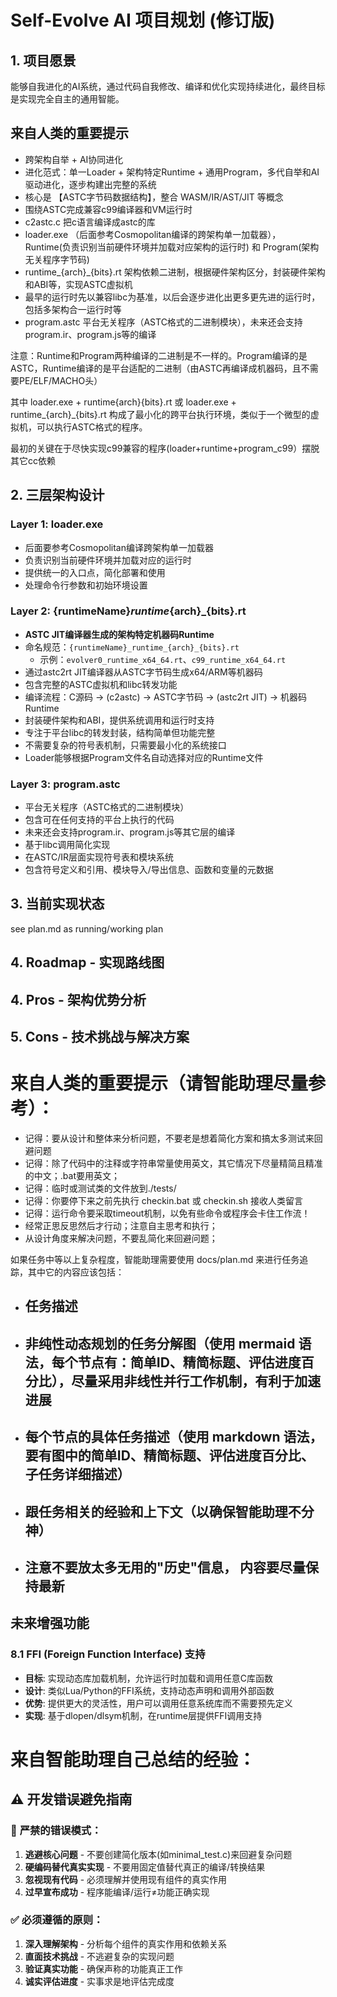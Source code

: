 # Self-Evolve AI 项目规划 (修订版)

## 1. 项目愿景

能够自我进化的AI系统，通过代码自我修改、编译和优化实现持续进化，最终目标是实现完全自主的通用智能。

## 来自人类的重要提示

- 跨架构自举 + AI协同进化
- 进化范式：单一Loader + 架构特定Runtime + 通用Program，多代自举和AI驱动进化，逐步构建出完整的系统
- 核心是 【ASTC字节码数据结构】，整合 WASM/IR/AST/JIT 等概念
- 围绕ASTC完成兼容c99编译器和VM运行时
- c2astc.c 把c语言编译成astc的库
- loader.exe （后面参考Cosmopolitan编译的跨架构单一加载器），Runtime(负责识别当前硬件环境并加载对应架构的运行时) 和 Program(架构无关程序字节码)
- runtime_{arch}_{bits}.rt 架构依赖二进制，根据硬件架构区分，封装硬件架构和ABI等，实现ASTC虚拟机
- 最早的运行时先以兼容libc为基准，以后会逐步进化出更多更先进的运行时，包括多架构合一运行时等
- program.astc 平台无关程序（ASTC格式的二进制模块），未来还会支持program.ir、program.js等的编译

注意：Runtime和Program两种编译的二进制是不一样的。Program编译的是ASTC，Runtime编译的是平台适配的二进制（由ASTC再编译成机器码，且不需要PE/ELF/MACHO头）

其中 loader.exe + runtime{arch}{bits}.rt 或 loader.exe + runtime_{arch}_{bits}.rt 构成了最小化的跨平台执行环境，类似于一个微型的虚拟机，可以执行ASTC格式的程序。

最初的关键在于尽快实现c99兼容的程序(loader+runtime+program_c99）摆脱其它cc依赖

## 2. 三层架构设计

### Layer 1: loader.exe
- 后面要参考Cosmopolitan编译跨架构单一加载器
- 负责识别当前硬件环境并加载对应的运行时
- 提供统一的入口点，简化部署和使用
- 处理命令行参数和初始环境设置

### Layer 2: {runtimeName}_runtime_{arch}_{bits}.rt
- **ASTC JIT编译器生成的架构特定机器码Runtime**
- 命名规范：`{runtimeName}_runtime_{arch}_{bits}.rt`
  - 示例：`evolver0_runtime_x64_64.rt`、`c99_runtime_x64_64.rt`
- 通过astc2rt JIT编译器从ASTC字节码生成x64/ARM等机器码
- 包含完整的ASTC虚拟机和libc转发功能
- 编译流程：C源码 → (c2astc) → ASTC字节码 → (astc2rt JIT) → 机器码Runtime
- 封装硬件架构和ABI，提供系统调用和运行时支持
- 专注于平台libc的转发封装，结构简单但功能完整
- 不需要复杂的符号表机制，只需要最小化的系统接口
- Loader能够根据Program文件名自动选择对应的Runtime文件

### Layer 3: program.astc
- 平台无关程序（ASTC格式的二进制模块）
- 包含可在任何支持的平台上执行的代码
- 未来还会支持program.ir、program.js等其它层的编译
- 基于libc调用简化实现
- 在ASTC/IR层面实现符号表和模块系统
- 包含符号定义和引用、模块导入/导出信息、函数和变量的元数据

## 3. 当前实现状态
see plan.md as running/working plan

## 4. Roadmap - 实现路线图

## 4. Pros - 架构优势分析

## 5. Cons - 技术挑战与解决方案

# 来自人类的重要提示（请智能助理尽量参考）：

- 记得：要从设计和整体来分析问题，不要老是想着简化方案和搞太多测试来回避问题
- 记得：除了代码中的注释或字符串常量使用英文，其它情况下尽量精简且精准的中文；.bat要用英文；
- 记得：临时或测试类的文件放到./tests/
- 记得：你要停下来之前先执行 checkin.bat 或 checkin.sh 接收人类留言
- 记得：运行命令要采取timeout机制，以免有些命令或程序会卡住工作流！
- 经常正思反思然后才行动；注意自主思考和执行；
- 从设计角度来解决问题，不要乱简化来回避问题；

如果任务中等以上复杂程度，智能助理需要使用 docs/plan.md 来进行任务追踪，其中它的内容应该包括：
- ## 任务描述
- ## 非纯性动态规划的任务分解图（使用 mermaid 语法，每个节点有：简单ID、精简标题、评估进度百分比），尽量采用非线性并行工作机制，有利于加速进展
- ## 每个节点的具体任务描述（使用 markdown 语法，要有图中的简单ID、精简标题、评估进度百分比、子任务详细描述）
- ## 跟任务相关的经验和上下文（以确保智能助理不分神）
- ## 注意不要放太多无用的"历史"信息， 内容要尽量保持最新


## 未来增强功能

### 8.1 FFI (Foreign Function Interface) 支持
- **目标**: 实现动态库加载机制，允许运行时加载和调用任意C库函数
- **设计**: 类似Lua/Python的FFI系统，支持动态声明和调用外部函数
- **优势**: 提供更大的灵活性，用户可以调用任意系统库而不需要预先定义
- **实现**: 基于dlopen/dlsym机制，在runtime层提供FFI调用支持


# 来自智能助理自己总结的经验：

## ⚠️ 开发错误避免指南

### 🚫 **严禁的错误模式**：
1. **逃避核心问题** - 不要创建简化版本(如minimal_test.c)来回避复杂问题
2. **硬编码替代真实实现** - 不要用固定值替代真正的编译/转换结果
3. **忽视现有代码** - 必须理解并使用现有组件的真实作用
4. **过早宣布成功** - 程序能编译/运行≠功能正确实现

### ✅ **必须遵循的原则**：
1. **深入理解架构** - 分析每个组件的真实作用和依赖关系
2. **直面技术挑战** - 不逃避复杂的实现问题
3. **验证真实功能** - 确保声称的功能真正工作
4. **诚实评估进度** - 实事求是地评估完成度
